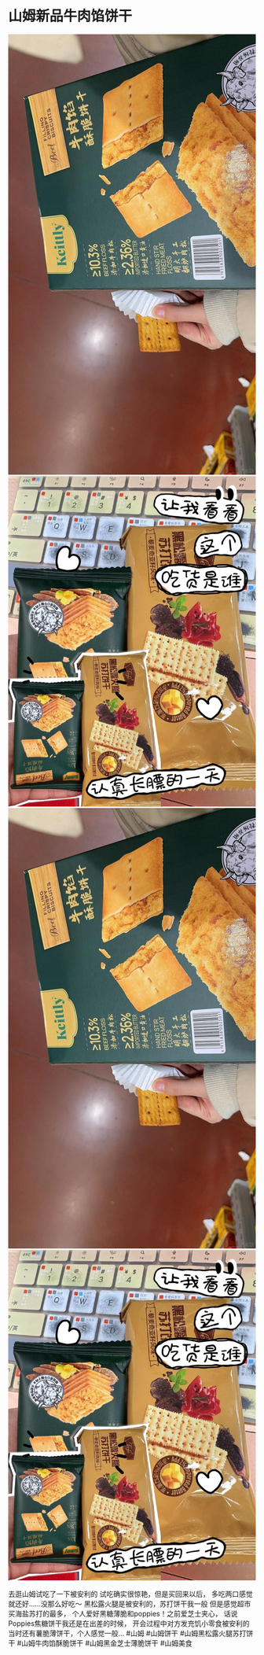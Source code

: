 # 山姆新品牛肉馅饼干

![](img/eccd9f4f-ad76-4416-94af-e3ba0a8530cc.jpg)
![](img/9af38413-4190-4ad0-a39a-4a894c8ae1de.jpg)
![](img/20a9e8bc-fa1b-4b75-a9ce-a8eacf554830.jpg)
![](img/dfd6f91e-db94-4d54-89a3-fe70a4f4f852.jpg)

去逛山姆试吃了一下被安利的
试吃确实很惊艳，但是买回来以后，
多吃两口感觉就还好……没那么好吃～
黑松露火腿是被安利的，苏打饼干我一般
但是感觉超市买海盐苏打的最多，
个人爱好黑糖薄脆和poppies！之前爱芝士夹心，
话说Poppies焦糖饼干我还是在出差的时候，
开会过程中对方发充饥小零食被安利的
当时还有薯脆薄饼干，个人感觉一般…
#山姆 #山姆饼干 #山姆黑松露火腿苏打饼干 #山姆牛肉馅酥脆饼干 #山姆黑金芝士薄脆饼干 #山姆美食